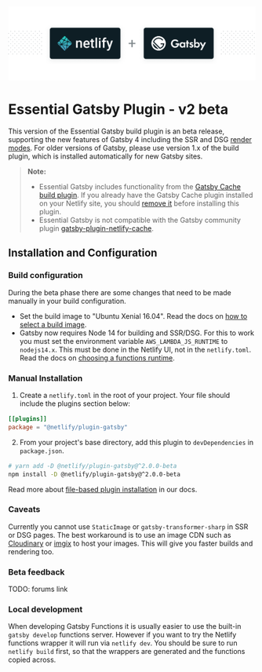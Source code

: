 ![Netlify Build plugin Gatsby – Run Gatsby seamlessly on Netlify](netlify-gatsby-plugin.png)

# Essential Gatsby Plugin - v2 beta

This version of the Essential Gatsby build plugin is an beta release, supporting the new features of Gatsby 4 including the SSR and DSG [render modes](https://www.gatsbyjs.com/docs/conceptual/rendering-options).
For older versions of Gatsby, please use version 1.x of the build plugin, which
is installed automatically for new Gatsby sites.

> **Note:**
>
> - Essential Gatsby includes functionality from the
>   [Gatsby Cache build plugin](https://github.com/jlengstorf/netlify-plugin-gatsby-cache).
>   If you already have the Gatsby Cache plugin installed on your Netlify site,
>   you should
>   [remove it](https://docs.netlify.com/configure-builds/build-plugins/#remove-a-plugin)
>   before installing this plugin.
> - Essential Gatsby is not compatible with the Gatsby community plugin
>   [gatsby-plugin-netlify-cache](https://www.gatsbyjs.com/plugins/gatsby-plugin-netlify-cache/).


## Installation and Configuration

<!-- All sites deployed to Netlify with Gatsby will automatically install this plugin
for a seamless experience.

This means that you don't have to do anything — just build and deploy your site
to Netlify as usual and we'll handle the rest.

You're able to
[remove the plugin](https://docs.netlify.com/configure-builds/build-plugins/#remove-a-plugin)
at any time by visiting the **Plugins** tab for your site in the Netlify UI. -->

### Build configuration
During the beta phase there are some changes that need to be made manually in your build configuration. 

- Set the build image to "Ubuntu Xenial 16.04". Read the docs on [how to select a build image](https://docs.netlify.com/configure-builds/get-started/#build-image-selection).
- Gatsby now requires Node 14 for building and SSR/DSG. For this to work you must set the environment variable `AWS_LAMBDA_JS_RUNTIME` to `nodejs14.x`. This must be done in the Netlify UI, not in the `netlify.toml`. Read the docs on [choosing a functions runtime](https://docs.netlify.com/functions/build-with-javascript/#runtime-settings).
### Manual Installation

1. Create a `netlify.toml` in the root of your project. Your file should include
   the plugins section below:

```toml
[[plugins]]
package = "@netlify/plugin-gatsby"
```

2. From your project's base directory, add this plugin to `devDependencies` in
   `package.json`.

```bash
# yarn add -D @netlify/plugin-gatsby@^2.0.0-beta
npm install -D @netlify/plugin-gatsby@^2.0.0-beta
```

Read more about
[file-based plugin installation](https://docs.netlify.com/configure-builds/build-plugins/#file-based-installation)
in our docs.

### Caveats
Currently you cannot use `StaticImage` or `gatsby-transformer-sharp` in SSR or DSG pages. The best workaround is to use an image CDN such as [Cloudinary](https://www.gatsbyjs.com/docs/how-to/images-and-media/using-cloudinary-image-service/) or [imgix](https://github.com/imgix/gatsby) to host your images. This will give you faster builds and rendering too. 

### Beta feedback
TODO: forums link

### Local development

When developing Gatsby Functions it is usually easier to use the built-in
`gatsby develop` functions server. However if you want to try the Netlify
functions wrapper it will run via `netlify dev`. You should be sure to
run `netlify build` first, so that the wrappers are generated and the functions
copied across.
